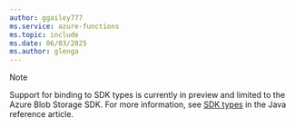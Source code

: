 ```yaml
---
author: ggailey777
ms.service: azure-functions
ms.topic: include
ms.date: 06/03/2025
ms.author: glenga
---
```


>[!NOTE]  
>Support for binding to SDK types is currently in preview and limited to the Azure Blob Storage SDK. For more information, see [SDK types](../articles/azure-functions/functions-reference-java.md#sdk-types) in the Java reference article.  